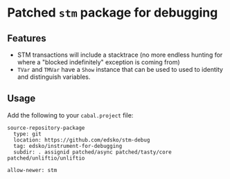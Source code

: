 # Patched `stm` package for debugging

## Features

* STM transactions will include a stacktrace
  (no more endless hunting for where a "blocked indefinitely" exception is
  coming from)
* `TVar` and `TMVar` have a `Show` instance that can be used to used to
  identity and distinguish variables.

## Usage

Add the following to your `cabal.project` file:

```
source-repository-package
  type: git
  location: https://github.com/edsko/stm-debug
  tag: edsko/instrument-for-debugging
  subdir: . assignid patched/async patched/tasty/core patched/unliftio/unliftio

allow-newer: stm
```
